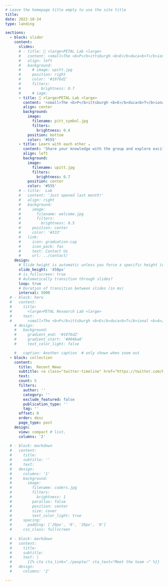 ```yaml
---
# Leave the homepage title empty to use the site title
title:
date: 2022-10-24
type: landing

sections:
  - block: slider
    content:
      slides:
      # - title: 👋 <large>PETAL Lab <large> 
      #   content: <small>The <b>P</b>ittsburgh <b>E</b>duca<b>T</b>ional <b>A</b>nd <b>L</b>anguage technology lab at the University of Pittsburgh focuses on Speech and Natural Language Technology for Educational Applications. Led by [Prof. Diane Litman](https://people.cs.pitt.edu/~litman/), our NLP research currently focuses on argument mining, multi-party dialogue, revision analysis, and summarization, applied to educational applications such as writing evaluation systems, dialogue tutors, and teacher dashboards. </small>
      #   align: left
      #   background:
      #     # image: upitt.jpg
      #     position: right
      #     color: '#1976d2'
      #     filters:
      #         brightness: 0.7
      #     # iage: 
      - title: 👋 <large>PETAL Lab <large> 
        content: '<small>The <b>P</b>ittsburgh <b>E</b>duca<b>T</b>ional <b>A</b>nd <b>L</b>anguage technology lab <br> at the University of Pittsburgh focuses on Speech and Natural Language Technology for Educational Applications. Led by [Prof. Diane J. Litman](https://people.cs.pitt.edu/~litman/), our NLP research currently focuses on argument mining, multi-party dialogue, revision analysis, and summarization, applied to educational applications such as writing evaluation systems, dialogue tutors, and teacher dashboards. </small>'
        align: center
        background:
          image:
            filename: pitt_symbol.jpg
            filters:
              brightness: 0.4
          position: bottom
          color: '#555'
      - title: Learn with each other ☕️
        content: 'Share your knowledge with the group and explore exciting new topics together! Feel free to reach out to the group memebers for collaboration'
        align: left
        background:
          image:
            filename: upitt.jpg
            filters:
              brightness: 0.7
          position: center
          color: '#555'
      # - title:  Lab
      #   content: 'Just opened last month!'
      #   align: right
      #   background:
      #     image:
      #       filename: welcome.jpg
      #       filters:
      #         brightness: 0.5
      #     position: center
      #     color: '#333'
      #   link:
      #     icon: graduation-cap
      #     icon_pack: fas
      #     text: Contact Us
      #     url: ../contact/
    design:
      # Slide height is automatic unless you force a specific height (e.g. '400px')
      slide_height: '450px'
      # is_fullscreen: true
      # Automatically transition through slides?
      loop: true
      # Duration of transition between slides (in ms)
      interval: 5000
  # - block: hero
  #   content:
  #     title: 
  #       <large>PETAL Research Lab <large> 
  #     text: 
  #       <small>The <b>P</b>ittsburgh <b>E</b>duca<b>T</b>ional <b>A</b>nd <b>L</b>anguage technology lab at the University of Pittsburgh focuses on Speech and Natural Language Technology for Educational Applications. Led by [Prof. Diane Litman](https://people.cs.pitt.edu/~litman/), our NLP research currently focuses on argument mining, multi-party dialogue, revision analysis, and summarization, applied to educational applications such as writing evaluation systems, dialogue tutors, and teacher dashboards. </small>
    # design:
    #   background:
    #     gradient_end: '#1976d2'
    #     gradient_start: '#004ba0'
    #     text_color_light: false

    #   caption: Another caption  # only shown when zoom out  
  - block: collection
    content:
      title:  Recent News
      subtitle: <a class="twitter-timeline" href="https://twitter.com/PetalNLP?ref_src=twsrc%5Etfw">Tweets by PetalNLP</a> <script async src="https://platform.twitter.com/widgets.js" charset="utf-8"></script>
      text: 
      count: 5
      filters:
        author: ''
        category: ''
        exclude_featured: false
        publication_type: ''
        tag: ''
      offset: 0
      order: desc
      page_type: post
    design:
      view: compact # list,
      columns: '2'
  
  # - block: markdown
  #   content:
  #     title:
  #     subtitle: ''
  #     text:
  #   design:
  #     columns: '1'
  #     background:
  #       image: 
  #         filename: coders.jpg
  #         filters:
  #           brightness: 1
  #         parallax: false
  #         position: center
  #         size: cover
  #         text_color_light: true
  #     spacing:
  #       padding: ['20px', '0', '20px', '0']
  #     css_class: fullscreen
  
  # - block: markdown
  #   content:
  #     title:
  #     subtitle:
  #     text: |
  #       {{% cta cta_link="./people/" cta_text="Meet the team →" %}}
  #   design:
  #     columns: '2'

---
```

